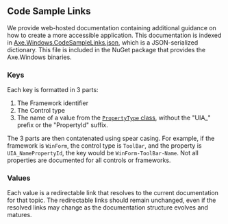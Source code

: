 <!-- Copyright (c) Microsoft Corporation. All rights reserved.
     Licensed under the MIT License. -->

## Code Sample Links

We provide web-hosted documentation containing additional guidance on how to create a more accessible application. This documentation is indexed in [Axe.Windows.CodeSampleLinks.json](../Desktop/Resources/Axe.Windows.CodeSampleLinks.json), which is a JSON-serialized dictionary. This file is included in the NuGet package that provides the Axe.Windows binaries.

### Keys
Each key is formatted in 3 parts:
1. The Framework identifier
2. The Control type
3. The name of a value from the [`PropertyType` class](https://github.com/microsoft/axe-windows/blob/main/src/Core/Types/PropertyType.cs#L16), without the "UIA_" prefix or the "PropertyId" suffix.

The 3 parts are then contatenated using spear casing. For example, if the framework is `WinForm`, the control type is `ToolBar`, and the property is `UIA_NamePropertyId`, the key would be `WinForm-ToolBar-Name`. Not all properties are documented for all controls or frameworks.

### Values
Each value is a redirectable link that resolves to the current documentation for that topic. The redirectable links should remain unchanged, even if the resolved links may change as the documentation structure evolves and matures.
